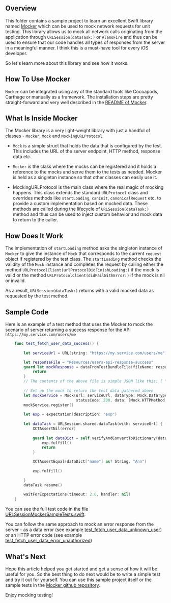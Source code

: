 ## Overview
This folder contains a sample project to learn an excellent Swift library named [Mocker](https://github.com/WeTransfer/Mocker)
which can be used to mock network requests for unit testing. This library allows us to mock all network calls originating from 
the application through `URLSession(dataTask:)` or `AlamoFire` and thus can be used to ensure that our code handles 
all types of responses from the server in a meaningful manner. I think this is a must-have tool for every iOS developer. 

So let's learn more about this library and see how it works.

## How To Use Mocker
`Mocker` can be integrated using any of the standard tools like Cocoapods, Carthage or manually as a framework. 
The installation steps are pretty straight-forward and very well described in the [README of Mocker](https://github.com/WeTransfer/Mocker#installation).

## What Is Inside Mocker
The Mocker library is a very light-weight library with just a handful of classes - `Mocker`, `Mock` and `MockingURLProtocol`.

* `Mock` is a simple struct that holds the data that is configured by the test. This includes the URL of the server endpoint, 
HTTP method, response data etc.

* `Mocker` is the class where the mocks can be registered and it holds a reference to the mocks and serve them 
to the tests as needed. Mocker is held as a singleton instance so that other classes can easily use it.

* MockingURLProtocol is the main class where the real magic of mocking happens. 
This class extends the standard `URLProtocol` class and overrides methods like `startLoading`, `canInit`, `canonicalRequest` etc.
to provide a custom implementation based on mocked data. These methods are called during the lifecycle of 
`URLSession(dataTask:)` method and thus can be used to inject custom behavior and mock data to return to the caller.

## How Does It Work
The implementation of `startLoading` method asks the singleton instance of `Mocker` to give the instance of `Mock` that 
corresponds to the current `request` object if registered by the test class. The `startLoading` method checks the validity 
of the `Mock` instance and completes the request by calling either the method `URLProtocolClient(urlProtocolDidFinishLoading:)`
if the mock is valid or the method `URLProtocolClient(didFailWithError:)` if the mock is nil or invalid.

As a result, `URLSession(dataTask:)` returns with a valid mocked data as requested by the test method. 

## Sample Code

Here is an example of a test method that uses the Mocker to mock the scenario of server returning a success 
response for the API `https://my.service.com/users/me`

```Swift
    func test_fetch_user_data_success() {
        
        let serviceUrl = URL(string: "https://my.service.com/users/me")!

        let responseFile = "Resources/users-api-response-success"
        guard let mockResponse = dataFromTestBundleFile(fileName: responseFile, withExtension: "json") else {
            return
        }
        // The contents of the above file is simple JSON like this: { "name": "Ann" }
        
        // Set up the mock to return the test data gathered above
        let mockService = Mock(url: serviceUrl, dataType: Mock.DataType.json, 
                               statusCode: 200, data: [Mock.HTTPMethod.get : mockResponse])
        mockService.register()
        
        let exp = expectation(description: "exp")
        
        let dataTask = URLSession.shared.dataTask(with: serviceUrl) { (data, _, error) in
            XCTAssertNil(error)
            
            guard let dataDict = self.verifyAndConvertToDictionary(data: data) else {
                exp.fulfill()
                return
            }

            XCTAssertEqual(dataDict["name"] as? String, "Ann")
            
            exp.fulfill()

        }
        dataTask.resume()
        
        waitForExpectations(timeout: 2.0, handler: nil)
    }

```
You can see the full test code in the file [URLSessionMockerSampleTests.swift](https://github.com/annjose/my-learnings/blob/7b6fe8686cadb40c64319766d59ddfe95db1a7b2/URLSessionMockerSample/URLSessionMockerSampleTests/URLSessionMockerSampleTests.swift#L24).

You can follow the same approach to mock an error response from the server - as a data error (see example [test_fetch_user_data_unknown_user](https://github.com/annjose/my-learnings/blob/7b6fe8686cadb40c64319766d59ddfe95db1a7b2/URLSessionMockerSample/URLSessionMockerSampleTests/URLSessionMockerSampleTests.swift#L58)) 
or an HTTP error code (see example [test_fetch_user_data_error_unauthorized](https://github.com/annjose/my-learnings/blob/7b6fe8686cadb40c64319766d59ddfe95db1a7b2/URLSessionMockerSample/URLSessionMockerSampleTests/URLSessionMockerSampleTests.swift#L93)) 

## What's Next
Hope this article helped you get started and get a sense of how it will be useful for you. So the best thing to do next 
would be to write a simple test and try it out for yourself. You can use this sample project itself or the sample tests 
in the [Mocker github repository](https://github.com/WeTransfer/Mocker).

Enjoy mocking testing!


